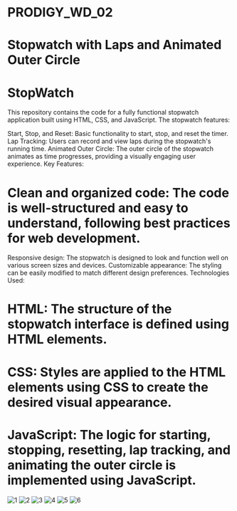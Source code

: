# PRODIGY_WD_02
# Stopwatch with Laps and Animated Outer Circle
# StopWatch

This repository contains the code for a fully functional stopwatch application built using HTML, CSS, and JavaScript. The stopwatch features:

Start, Stop, and Reset: Basic functionality to start, stop, and reset the timer.
Lap Tracking: Users can record and view laps during the stopwatch's running time.
Animated Outer Circle: The outer circle of the stopwatch animates as time progresses, providing a visually engaging user experience.
Key Features:

# Clean and organized code: The code is well-structured and easy to understand, following best practices for web development.
Responsive design: The stopwatch is designed to look and function well on various screen sizes and devices.
Customizable appearance: The styling can be easily modified to match different design preferences.
Technologies Used:

# HTML: The structure of the stopwatch interface is defined using HTML elements.
# CSS: Styles are applied to the HTML elements using CSS to create the desired visual appearance.
# JavaScript: The logic for starting, stopping, resetting, lap tracking, and animating the outer circle is implemented using JavaScript.

![1](https://github.com/user-attachments/assets/39b1cfc1-4b6b-4ae5-95af-d080efeb5abf)
![2](https://github.com/user-attachments/assets/d175b278-445d-4258-803c-d4f76e90173a)
![3](https://github.com/user-attachments/assets/d0c063d0-b46d-4370-8f35-b3574303975c)
![4](https://github.com/user-attachments/assets/aebe9138-80ab-4766-a476-bd58f3c558fe)
![5](https://github.com/user-attachments/assets/e995e0f4-ea96-41a8-898b-bbff57ce6ef2)
![6](https://github.com/user-attachments/assets/e892bc9c-1bad-4b6e-8187-7654a6de37ae)
